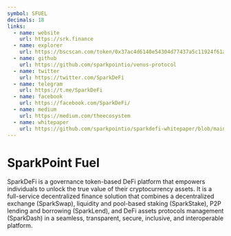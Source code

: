 ```yaml
---
symbol: SFUEL
decimals: 18
links:
  - name: website
    url: https://srk.finance
  - name: explorer
    url: https://bscscan.com/token/0x37ac4d6140e54304d77437a5c11924f61a2d976f
  - name: github
    url: https://github.com/sparkpointio/venus-protocol
  - name: twitter
    url: https://twitter.com/SparkDeFi
  - name: telegram
    url: https://t.me/SparkDeFi
  - name: facebook
    url: https://facebook.com/SparkDeFi/
  - name: medium
    url: https://medium.com/theecosystem
  - name: whitepaper
    url: https://github.com/sparkpointio/sparkdefi-whitepaper/blob/main/WHITEPAPER.md
---
```


# SparkPoint Fuel

SparkDeFi is a governance token-based DeFi platform that empowers individuals to unlock the true value of their cryptocurrency assets. It is a full-service decentralized finance solution that combines a decentralized exchange (SparkSwap), liquidity and pool-based staking (SparkStake), P2P lending and borrowing (SparkLend), and DeFi assets protocols management (SparkDash) in a seamless, transparent, secure, inclusive, and interoperable platform.
